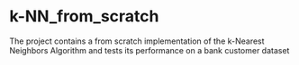 # k-NN_from_scratch
The project contains a from scratch implementation of the k-Nearest Neighbors Algorithm and tests its performance on a bank customer dataset
